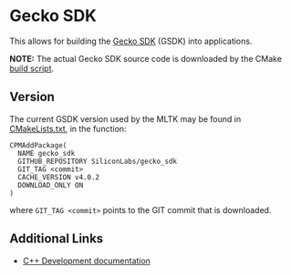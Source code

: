 # Gecko SDK

This allows for building the [Gecko SDK](https://github.com/SiliconLabs/gecko_sdk/tree/gsdk_4.0) (GSDK) into applications.

__NOTE:__ The actual Gecko SDK source code is downloaded by the CMake [build script](./CMakeLists.txt).



## Version

The current GSDK version used by the MLTK may be found in [CMakeLists.txt](./CMakeLists.txt), in the function:

```
CPMAddPackage(
  NAME gecko_sdk
  GITHUB_REPOSITORY SiliconLabs/gecko_sdk
  GIT_TAG <commit>
  CACHE_VERSION v4.0.2
  DOWNLOAD_ONLY ON
)
```

where `GIT_TAG <commit>` points to the GIT commit that is downloaded.



## Additional Links

- [C++ Development documentation](https://siliconlabs.github.io/mltk/docs/cpp_development/index.html)
